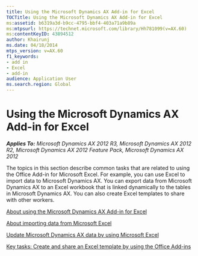 ```yaml
---
title: Using the Microsoft Dynamics AX Add-in for Excel
TOCTitle: Using the Microsoft Dynamics AX Add-in for Excel
ms:assetid: b6319a3d-b9cc-4795-bbf4-403a71a9b89a
ms:mtpsurl: https://technet.microsoft.com/library/Hh781099(v=AX.60)
ms:contentKeyID: 43894512
author: Khairunj
ms.date: 04/18/2014
mtps_version: v=AX.60
f1_keywords:
- add in
- Excel
- add-in
audience: Application User
ms.search.region: Global
---
```


# Using the Microsoft Dynamics AX Add-in for Excel 


_**Applies To:** Microsoft Dynamics AX 2012 R3, Microsoft Dynamics AX 2012 R2, Microsoft Dynamics AX 2012 Feature Pack, Microsoft Dynamics AX 2012_

The topics in this section describe common tasks that are related to using the Office Add-in for Microsoft Excel. For example, you can use Excel to import data to Microsoft Dynamics AX. You can export data from Microsoft Dynamics AX to an Excel workbook that is linked dynamically to the tables in Microsoft Dynamics AX. You can also create Excel templates to share with other workers.

[About using the Microsoft Dynamics AX Add-in for Excel](about-using-the-microsoft-dynamics-ax-add-in-for-excel.md)

[About importing data from Microsoft Excel](about-importing-data-from-microsoft-excel.md)

[Update Microsoft Dynamics AX data by using Microsoft Excel](update-microsoft-dynamics-ax-data-by-using-microsoft-excel.md)

[Key tasks: Create and share an Excel template by using the Office Add-ins](key-tasks-create-and-share-an-excel-template-by-using-the-office-add-ins.md)

  


